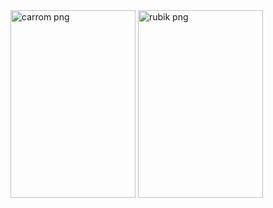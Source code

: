 

<img src="https://github.com/user-attachments/assets/88a80a53-de50-4d9c-9b02-9750efcc141f" alt="carrom png" style="width: 200; height: 300;"/>
<img src="https://github.com/user-attachments/assets/032625c1-c603-43dc-8c59-b58cc830a007" alt="rubik png" style="width: 200; height: 300;"/>
